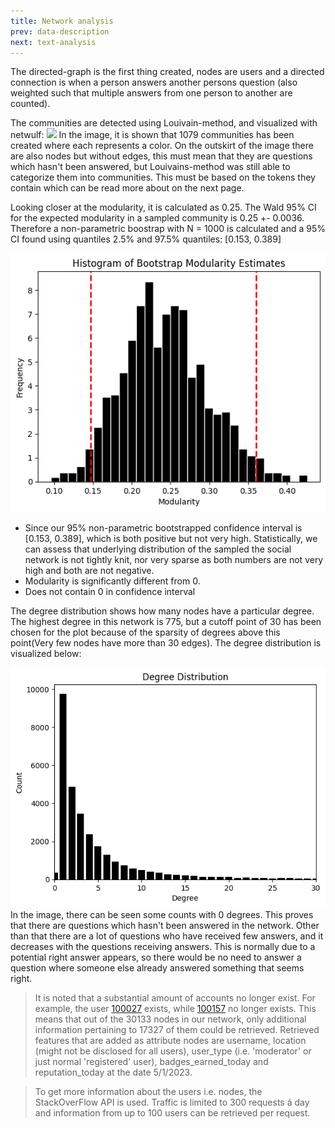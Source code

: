 ```yaml
---
title: Network analysis
prev: data-description
next: text-analysis
---
```


The directed-graph is the first thing created, nodes are users and a directed connection is when a person answers another persons question (also weighted such that multiple answers from one person to another are counted). 

The communities are detected using Louivain-method, and visualized with netwulf:
<img src="/images/Network.png"/>
In the image, it is shown that 1079 communities has been created where each represents a color. On the outskirt of the image there are also nodes but without edges, this must mean that they are questions which hasn't been answered, but Louivains-method was still able to categorize them into communities. This must be based on the tokens they contain which can be read more about on the next page.

Looking closer at the modularity, it is calculated as 0.25. The Wald 95% CI for the expected modularity in a sampled community is 0.25 +- 0.0036. Therefore a non-parametric boostrap with N = 1000 is calculated and a 95% CI found using quantiles 2.5% and 97.5% quantiles: [0.153, 0.389]

<img src="/images/Bootstrap.png"/>

* Since our 95% non-parametric bootstrapped confidence interval is [0.153, 0.389], which is both positive but not very high. Statistically, we can assess that underlying distribution of the sampled the social network is not tightly knit, nor very sparse as both numbers are not very high and both are not negative.
* Modularity is significantly different from 0. 
* Does not contain 0 in confidence interval

The degree distribution shows how many nodes have a particular degree. The highest degree in this network is 775, but a cutoff point of 30 has been chosen for the plot because of the sparsity of degrees above this point(Very few nodes have more than 30 edges). The degree distribution is visualized below:

<img src="/images/Degree.png"/>
In the image, there can be seen some counts with 0 degrees. This proves that there are questions which hasn't been answered in the network. Other than that there are a lot of questions who have received few answers, and it decreases with the questions receiving answers. This is normally due to a potential right answer appears, so there would be no need to answer a question where someone else already answered something that seems right.


> It is noted that a substantial amount of accounts no longer exist. For example, the user [100027](https://meta.stackoverflow.com/users/100027/) exists, while [100157](https://meta.stackoverflow.com/users/100157/) no longer exists. This means that out of the 30133 nodes in our network, only additional information pertaining to 17327 of them could be retrieved.
Retrieved features that are added as attribute nodes are username, location (might not be disclosed for all users), user_type (i.e. 'moderator' or just normal 'registered' user), badges_earned_today and reputation_today at the date 5/1/2023.

>To get more information about the users i.e. nodes, the StackOverFlow API is used. Traffic is limited to 300 requests á day and information from up to 100 users can be retrieved per request.